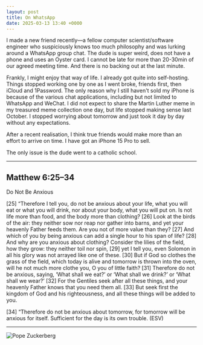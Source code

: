 ```yaml
---
layout: post
title: On WhatsApp
date: 2025-03-13 13:40 +0000
---
```


I made a new friend recently—a fellow computer scientist/software engineer who suspiciously knows too much philosophy and was lurking around a WhatsApp group chat. The dude is super weird, does not have a phone and uses an Oyster card. I cannot be late for more than 20-30min of our agreed meeting time. And there is no backing out at the last minute.

Frankly, I might enjoy that way of life. I already got quite into self-hosting. Things stopped working one by one as I went broke, friends first, then iCloud and 1Password. The only reason why I still haven't sold my iPhone is because of the various chat applications, including but not limited to WhatsApp and WeChat. I did not expect to share the Martin Luther meme in my treasured meme collection one day, but life stopped making sense last October. I stopped worrying about tomorrow and just took it day by day without any expectations.

After a recent realisation, I think true friends would make more than an effort to arrive on time. I have got an iPhone 15 Pro to sell.

The only issue is the dude went to a catholic school.

---

## Matthew 6:25–34

Do Not Be Anxious

[25] “Therefore I tell you, do not be anxious about your life, what you will eat or what you will drink, nor about your body, what you will put on. Is not life more than food, and the body more than clothing? [26] Look at the birds of the air: they neither sow nor reap nor gather into barns, and yet your heavenly Father feeds them. Are you not of more value than they? [27] And which of you by being anxious can add a single hour to his span of life? [28] And why are you anxious about clothing? Consider the lilies of the field, how they grow: they neither toil nor spin, [29] yet I tell you, even Solomon in all his glory was not arrayed like one of these. [30] But if God so clothes the grass of the field, which today is alive and tomorrow is thrown into the oven, will he not much more clothe you, O you of little faith? [31] Therefore do not be anxious, saying, ‘What shall we eat?’ or ‘What shall we drink?’ or ‘What shall we wear?’ [32] For the Gentiles seek after all these things, and your heavenly Father knows that you need them all. [33] But seek first the kingdom of God and his righteousness, and all these things will be added to you.

[34] “Therefore do not be anxious about tomorrow, for tomorrow will be anxious for itself. Sufficient for the day is its own trouble. (ESV)

---

![Pope Zuckerberg](/6p04RpxvPVzQvemVnd.jpg)
